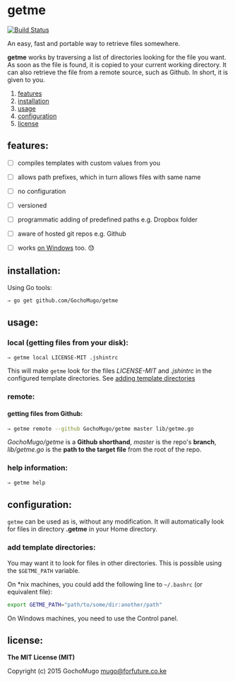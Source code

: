 
# getme

[![Build Status](https://travis-ci.org/GochoMugo/getme.svg)](https://travis-ci.org/GochoMugo/getme)

An easy, fast and portable way to retrieve files somewhere.

**getme** works by traversing a list of directories looking for the file you want. As soon as the file is found, it is copied to your current working directory. It can also retrieve the file from a remote source, such as Github. In short, it is given to you.

1. [features](#features)
1. [installation](#installation)
1. [usage](#usage)
1. [configuration](#configuration)
1. [license](#license)


<a name=”features”></a>
## features:

* [ ] compiles templates with custom values from you
* [ ] allows path prefixes, which in turn allows files with same name
* [ ] no configuration
* [ ] versioned
* [ ] programmatic adding of predefined paths e.g. Dropbox folder
* [ ] aware of hosted git repos e.g. Github
* [ ] works [on Windows](#windows) too. :sweat:


<a name="installation"></a>
## installation:

Using Go tools:

```bash
⇒ go get github.com/GochoMugo/getme
```


<a name="usage"></a>
## usage:

### local (getting files from your disk):

```bash
⇒ getme local LICENSE-MIT .jshintrc
```

This will make `getme` look for the files *LICENSE-MIT* and *.jshintrc* in the configured template directories. See [adding template directories](#dir)

### remote:

#### getting files from Github:

```bash
⇒ getme remote --github GochoMugo/getme master lib/getme.go
```

*GochoMugo/getme* is a **Github shorthand**, *master* is the repo's **branch**, *lib/getme.go* is the **path to the target file** from the root of the repo.

### help information:

```bash
⇒ getme help
```


<a name="configuration"></a>
## configuration:

`getme` can be used as is, without any modification. It will automatically look for files in directory **.getme** in your Home directory.

<a name="dir"></a>
### add template directories:

You may want it to look for files in other directories. This is possible using the `$GETME_PATH` variable.

On *nix machines, you could add the following line to `~/.bashrc` (or equivalent file):

```sh
export GETME_PATH="path/to/some/dir:another/path"
```

On Windows machines, you need to use the Control panel.


<a name="license"></a>
## license:

**The MIT License (MIT)**

Copyright (c) 2015 GochoMugo <mugo@forfuture.co.ke>

